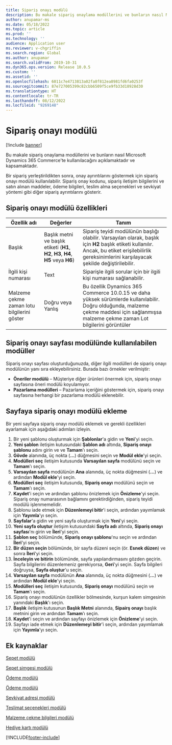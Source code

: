 ```yaml
---
title: Sipariş onayı modülü
description: Bu makale sipariş onaylama modüllerini ve bunların nasıl Microsoft Dynamics 365 Commerce'te kullanılacağını açıklamaktadır ve kapsamaktadır.
author: anupamar-ms
ms.date: 05/18/2022
ms.topic: article
ms.prod: ''
ms.technology: ''
audience: Application user
ms.reviewer: v-chgriffin
ms.search.region: Global
ms.author: anupamar
ms.search.validFrom: 2019-10-31
ms.dyn365.ops.version: Release 10.0.5
ms.custom: ''
ms.assetid: ''
ms.openlocfilehash: 6011c7e4713813a02fa8f812ea8981fd6fa0253f
ms.sourcegitcommit: 87e727005399c82cbb6509f5ce9fb33d18928d30
ms.translationtype: HT
ms.contentlocale: tr-TR
ms.lasthandoff: 08/12/2022
ms.locfileid: "9269148"
---
```

# <a name="order-confirmation-module"></a>Sipariş onayı modülü

[!include [banner](includes/banner.md)]

Bu makale sipariş onaylama modüllerini ve bunların nasıl Microsoft Dynamics 365 Commerce'te kullanılacağını açıklamaktadır ve kapsamaktadır.

Bir sipariş yerleştirildikten sonra, onay ayrıntılarını göstermek için sipariş onayı modülü kullanılabilir. Sipariş onay kodunu, sipariş iletişim bilgilerini ve satın alınan maddeler, ödeme bilgileri, teslim alma seçenekleri ve sevkiyat yöntemi gibi diğer sipariş ayrıntılarını gösterir.

## <a name="order-confirmation-module-properties"></a>Sipariş onayı modülü özellikleri

| Özellik adı  | Değerler | Tanım |
|----------------|--------|-------------|
| Başlık        | Başlık metni ve başlık etiketi (**H1**, **H2**, **H3**, **H4**, **H5** veya **H6**) | Sipariş teyidi modülünün başlığı olabilir. Varsayılan olarak, başlık için **H2** başlık etiketi kullanılır. Ancak, bu etiket erişilebilirlik gereksinimlerini karşılayacak şekilde değiştirilebilir. |
| İlgili kişi numarası | Text | Siparişle ilgili sorular için bir ilgili kişi numarası sağlanabilir. |
| Malzeme çekme zaman lotu bilgilerini göster | Doğru veya Yanlış | Bu özellik Dynamics 365 Commerce 10.0.15 ve daha yüksek sürümlerde kullanılabilir. Doğru olduğunda, malzeme çekme maddesi için sağlanmışsa malzeme çekme zaman Lot bilgilerini görüntüler|

## <a name="modules-that-can-be-used-on-an-order-confirmation-page"></a>Sipariş onayı sayfası modülünde kullanılabilen modüller

Sipariş onayı sayfası oluşturduğunuzda, diğer ilgili modülleri de sipariş onayı modülünün yanı sıra ekleyebilirsiniz. Burada bazı örnekler verilmiştir:

- **Öneriler modülü** – Müşteriye diğer ürünleri önermek için, sipariş onayı sayfasına öneri modülü koyulamıyor.
- **Pazarlama modülleri** – Pazarlama içeriğini göstermek için, sipariş onayı sayfasına herhangi bir pazarlama modülü eklenebilir.

## <a name="add-an-order-confirmation-module-to-a-page"></a>Sayfaya sipariş onayı modülü ekleme

Bir yeni sayfaya sipariş onayı modülü eklemek ve gerekli özellikleri ayarlamak için aşağıdaki adımları izleyin.

1. Bir yeni şablonu oluşturmak için **Şablonlar**'a gidin ve **Yeni**'yi seçin.
1. **Yeni şablon** iletişim kutusundaki **Şablon adı** altında, **Sipariş onayı şablonu** adını girin ve ve **Tamam**'ı seçin.
1. **Gövde** alanında, üç nokta (**...**) düğmesini seçin ve **Modül ekle**'yi seçin.
1. **Modülleri seç** iletişim kutusunda **Varsayılan sayfa** modülünü seçin ve **Tamam**'ı seçin.
1. **Varsayılan sayfa** modülünün **Ana** alanında, üç nokta düğmesini (**...**) ve ardından **Modül ekle**'yi seçin.
1. **Modülleri seç** iletişim kutusunda, **Sipariş onayı** modülünü seçin ve **Tamam**'ı seçin.
1. **Kaydet**'i seçin ve ardından şablonu önizlemek için **Önizleme**'yi seçin. Sipariş onay numarasının bağlamını gerektirdiğinden, sipariş teyidi modülü işlenmemelidir.
1. Şablonu iade etmek için **Düzenlemeyi bitir**'i seçin, ardından yayımlamak için **Yayımla**'yı seçin.
1. **Sayfalar**'a gidin ve yeni sayfa oluşturmak için **Yeni**'yi seçin.
1. **Yeni sayfa oluştur** iletişim kutusundaki **Sayfa adı** altında, **Sipariş onayı sayfası**'nı girin ve **İleri**'yi seçin.
1. **Şablon seç** bölümünde, **Sipariş onayı şablonu**'nu seçin ve ardından **İleri**'yi seçin.
1. **Bir düzen seçin** bölümünde, bir sayfa düzeni seçin (ör. **Esnek düzen**) ve sonra **İleri**'yi seçin.
1. **İnceleyin ve bitirin** bölümünde, sayfa yapılandırmasını gözden geçirin. Sayfa bilgilerini düzenlemeniz gerekiyorsa, **Geri**'yi seçin. Sayfa bilgileri doğruysa, **Sayfa oluştur**'u seçin. 
1. **Varsayılan sayfa** modülünün **Ana** alanında, üç nokta düğmesini (**...**) ve ardından **Modül ekle**'yi seçin.
1. **Modülleri seç** iletişim kutusunda, **Sipariş onayı** modülünü seçin ve **Tamam**'ı seçin.
1. Sipariş onayı modülünün özellikler bölmesinde, kurşun kalem simgesinin yanındaki **Başlık**'ı seçin.
1. **Başlık** iletişim kutusunun **Başlık Metni** alanında, **Sipairş onayı** başlık metnini girin ve ardından **Tamam**'ı seçin.
1. **Kaydet**'i seçin ve ardından sayfayı önizlemek için **Önizleme**'yi seçin.
1. Sayfayı iade etmek için **Düzenlemeyi bitir**'i seçin, ardından yayımlamak için **Yayımla**'yı seçin.

## <a name="additional-resources"></a>Ek kaynaklar

[Sepet modülü](add-cart-module.md)

[Sepet simgesi modülü](cart-icon-module.md)

[Ödeme modülü](add-checkout-module.md)

[Ödeme modülü](payment-module.md)

[Sevkiyat adresi modülü](ship-address-module.md)

[Teslimat seçenekleri modülü](delivery-options-module.md)

[Malzeme çekme bilgileri modülü](pickup-info-module.md)

[Hediye kartı modülü](add-giftcard.md)


[!INCLUDE[footer-include](../includes/footer-banner.md)]
